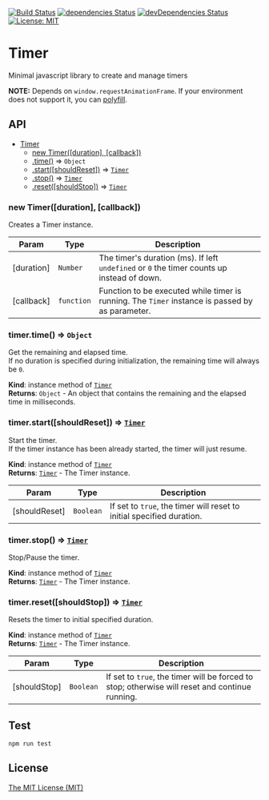 [![Build Status](https://travis-ci.org/georapbox/Timer.svg?branch=master)](https://travis-ci.org/georapbox/Timer)
[![dependencies Status](https://david-dm.org/georapbox/Timer/status.svg)](https://david-dm.org/georapbox/Timer)
[![devDependencies Status](https://david-dm.org/georapbox/Timer/dev-status.svg)](https://david-dm.org/georapbox/Timer?type=dev)
[![License: MIT](https://img.shields.io/badge/License-MIT-blue.svg)](https://georapbox.mit-license.org/@2018)

# Timer

Minimal javascript library to create and manage timers

**NOTE:** Depends on `window.requestAnimationFrame`. If your environment does not support it, you can [polyfill](https://github.com/darius/requestAnimationFrame).

## API

* [Timer](#Timer)
  * [new Timer([duration], [callback])](#new_Timer_new)
  * [.time()](#Timer+time) ⇒ <code>Object</code>
  * [.start([shouldReset])](#Timer+start) ⇒ <code>[Timer](#Timer)</code>
  * [.stop()](#Timer+stop) ⇒ <code>[Timer](#Timer)</code>
  * [.reset([shouldStop])](#Timer+reset) ⇒ <code>[Timer](#Timer)</code>

<a name="new_Timer_new"></a>

### new Timer([duration], [callback])

Creates a Timer instance.

| Param | Type | Description |
| --- | --- | --- |
| [duration] | <code>Number</code> | The timer's duration (ms). If left `undefined` or `0` the timer counts up instead of down. |
| [callback] | <code>function</code> | Function to be executed while timer is running. The `Timer` instance is passed by as parameter. |

<a name="Timer+time"></a>

### timer.time() ⇒ <code>Object</code>

Get the remaining and elapsed time.  
If no duration is specified during initialization, the remaining time will always be `0`.

**Kind**: instance method of <code>[Timer](#Timer)</code>  
**Returns**: <code>Object</code> - An object that contains the remaining and the elapsed time in milliseconds.  

<a name="Timer+start"></a>

### timer.start([shouldReset]) ⇒ <code>[Timer](#Timer)</code>

Start the timer.  
If the timer instance has been already started, the timer will just resume.

**Kind**: instance method of <code>[Timer](#Timer)</code>  
**Returns**: <code>[Timer](#Timer)</code> - The Timer instance.  

| Param | Type | Description |
| --- | --- | --- |
| [shouldReset] | <code>Boolean</code> | If set to `true`, the timer will reset to initial specified duration. |

<a name="Timer+stop"></a>

### timer.stop() ⇒ <code>[Timer](#Timer)</code>

Stop/Pause the timer.

**Kind**: instance method of <code>[Timer](#Timer)</code>  
**Returns**: <code>[Timer](#Timer)</code> - The Timer instance.  

<a name="Timer+reset"></a>

### timer.reset([shouldStop]) ⇒ <code>[Timer](#Timer)</code>

Resets the timer to initial specified duration.

**Kind**: instance method of <code>[Timer](#Timer)</code>  
**Returns**: <code>[Timer](#Timer)</code> - The Timer instance.  

| Param | Type | Description |
| --- | --- | --- |
| [shouldStop] | <code>Boolean</code> | If set to `true`, the timer will be forced to stop; otherwise will reset and continue running. |

## Test

`npm run test`

## License

[The MIT License (MIT)](https://georapbox.mit-license.org/@2018)
